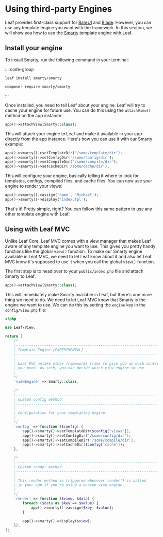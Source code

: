 # Using third-party Engines

Leaf provides first-class support for [BareUI](/docs/frontend/bareui) and [Blade](/docs/frontend/blade). However, you can use any template engine you want with the framework. In this section, we will show you how to use the [Smarty](https://www.smarty.net/) template engine with Leaf.

## Install your engine

To install Smarty, run the following command in your terminal:

::: code-group

```bash:no-line-numbers [Leaf CLI]
leaf install smarty/smarty
```

```bash:no-line-numbers [Composer]
composer require smarty/smarty
```

:::

Once installed, you need to tell Leaf about your engine. Leaf will try to cache your engine for future use. You can do this using the `attachView()` method on the app instance:

```php
app()->attachView(Smarty::class);
```

This will attach your engine to Leaf and make it available in your app directly from the app instance. Here's how you can use it with our Smarty example:

```php
app()->smarty()->setTemplateDir('/some/template/dir');
app()->smarty()->setConfigDir('/some/config/dir');
app()->smarty()->setCompileDir('/some/compile/dir');
app()->smarty()->setCacheDir('/some/cache/dir');
```

This will configure your engine, basically telling it where to look for templates, configs, compiled files, and cache files. You can now use your engine to render your views:

```php
app()->smarty()->assign('name', 'Michael');
app()->smarty()->display('index.tpl');
```

That's it! Pretty simple, right? You can follow this same pattern to use any other template engine with Leaf.

## Using with Leaf MVC

Unlike Leaf Core, Leaf MVC comes with a view manager that makes Leaf aware of any template engine you want to use. This gives you pretty handy functions like the global `view()` function. To make our Smarty engine available in Leaf MVC, we need to let Leaf know about it and also let Leaf MVC know it's supposed to use it when you call the global `view()` function.

The first step is to head over to your `public/index.php` file and attach Smarty to Leaf:

```php
app()->attachView(Smarty::class);
```

This will immediately make Smarty available in Leaf, but there's one more thing we need to do. We need to let Leaf MVC know that Smarty is the engine we want to use. We can do this by setting the `engine` key in the `config/view.php` file:

```php
<?php

use Leaf\View;

return [
    /*
    |--------------------------------------------------------------------------
    | Template Engine [EXPERIMENTAL]
    |--------------------------------------------------------------------------
    |
    | Leaf MVC unlike other frameworks tries to give you as much control as
    | you need. As such, you can decide which view engine to use.
    |
    */
    'viewEngine' => Smarty::class,

    /*
    |--------------------------------------------------------------------------
    | Custom config method
    |--------------------------------------------------------------------------
    |
    | Configuration for your templating engine.
    |
    */
    'config' => function ($config) {
        app()->smarty()->setTemplateDir($config['views']);
        app()->smarty()->setConfigDir('/some/config/dir');
        app()->smarty()->setCompileDir('/some/compile/dir');
        app()->smarty()->setCacheDir($config['cache']);
    },

    /*
    |--------------------------------------------------------------------------
    | Custom render method
    |--------------------------------------------------------------------------
    |
    | This render method is triggered whenever render() is called
    | in your app if you're using a custom view engine.
    |
    */
    'render' => function ($view, $data) {
        foreach ($data as $key => $value) {
            app()->smarty()->assign($key, $value);
        }

        app()->smarty()->display($view);
    }),
];
```
